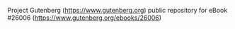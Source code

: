 Project Gutenberg (https://www.gutenberg.org) public repository for eBook #26006 (https://www.gutenberg.org/ebooks/26006)
